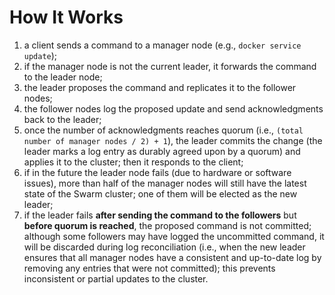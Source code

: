 # How It Works

1. a client sends a command to a manager node (e.g., `docker service update`);
2. if the manager node is not the current leader, it forwards the command to the leader node;
3. the leader proposes the command and replicates it to the follower nodes;
4. the follower nodes log the proposed update and send acknowledgments back to the leader;
5. once the number of acknowledgments reaches quorum (i.e., `(total number of manager nodes / 2) + 1`), the leader commits the change (the leader marks a log entry as durably agreed upon by a quorum) and applies it to the cluster; then it responds to the client;
6. if in the future the leader node fails (due to hardware or software issues), more than half of the manager nodes will still have the latest state of the Swarm cluster; one of them will be elected as the new leader;
7. if the leader fails **after sending the command to the followers** but **before quorum is reached**, the proposed command is not committed; although some followers may have logged the uncommitted command, it will be discarded during log reconciliation (i.e., when the new leader ensures that all manager nodes have a consistent and up-to-date log by removing any entries that were not committed); this prevents inconsistent or partial updates to the cluster.
